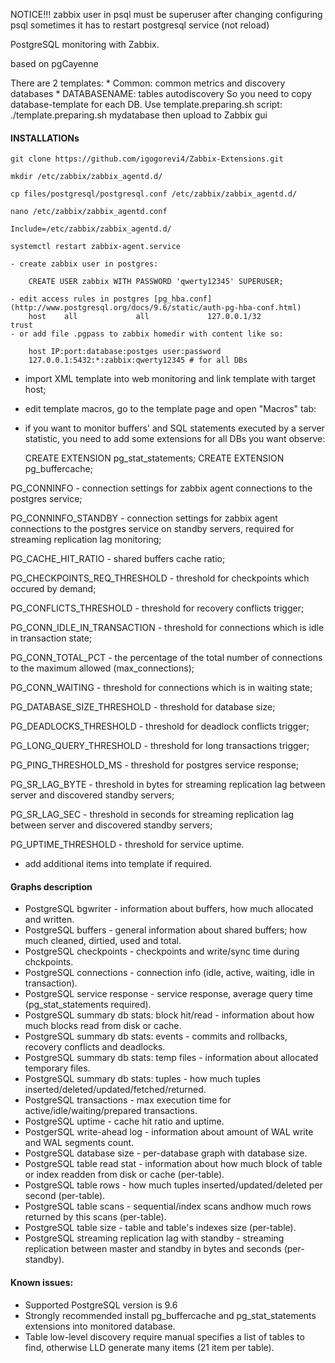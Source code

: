 NOTICE!!!
zabbix user in psql must be superuser
after changing configuring psql sometimes it has to restart postgresql service (not reload)
 
PostgreSQL monitoring with Zabbix.

based on pgCayenne 

There are 2 templates:
	* Common: common metrics and discovery databases
	* DATABASENAME: tables autodiscovery
	  So you need to copy database-template for each DB. Use template.preparing.sh script: 
	  	./template.preparing.sh mydatabase 
	  then upload to Zabbix gui

#### INSTALLATIONs

```
git clone https://github.com/igogorevi4/Zabbix-Extensions.git

mkdir /etc/zabbix/zabbix_agentd.d/

cp files/postgresql/postgresql.conf /etc/zabbix/zabbix_agentd.d/

nano /etc/zabbix/zabbix_agentd.conf

Include=/etc/zabbix/zabbix_agentd.d/

systemctl restart zabbix-agent.service
```
```
- create zabbix user in postgres:

	CREATE USER zabbix WITH PASSWORD 'qwerty12345' SUPERUSER;
	
- edit access rules in postgres [pg_hba.conf](http://www.postgresql.org/docs/9.6/static/auth-pg-hba-conf.html)
	host    all             all             127.0.0.1/32            trust
- or add file .pgpass to zabbix homedir with content like so: 
	
	host IP:port:database:postges user:password
	127.0.0.1:5432:*:zabbix:qwerty12345 # for all DBs

```
- import XML template into web monitoring and link template with target host;

- edit template macros, go to the template page and open "Macros" tab:

- if you want to monitor buffers' and SQL statements executed by a server statistic, you need to add some extensions for all DBs you want observe:

	CREATE EXTENSION pg_stat_statements;
	CREATE EXTENSION pg_buffercache;

PG_CONNINFO - connection settings for zabbix agent connections to the postgres service;

PG_CONNINFO_STANDBY - connection settings for zabbix agent connections to the postgres service on standby servers, required for streaming replication lag monitoring;

PG_CACHE_HIT_RATIO - shared buffers cache ratio;

PG_CHECKPOINTS_REQ_THRESHOLD - threshold for checkpoints which occured by demand;

PG_CONFLICTS_THRESHOLD - threshold for recovery conflicts trigger;

PG_CONN_IDLE_IN_TRANSACTION - threshold for connections which is idle in transaction state;

PG_CONN_TOTAL_PCT - the percentage of the total number of connections to the maximum allowed (max_connections);

PG_CONN_WAITING - threshold for connections which is in waiting state;

PG_DATABASE_SIZE_THRESHOLD - threshold for database size;

PG_DEADLOCKS_THRESHOLD - threshold for deadlock conflicts trigger;

PG_LONG_QUERY_THRESHOLD - threshold for long transactions trigger;

PG_PING_THRESHOLD_MS - threshold for postgres service response;

PG_SR_LAG_BYTE - threshold in bytes for streaming replication lag between server and discovered standby servers;

PG_SR_LAG_SEC - threshold in seconds for streaming replication lag between server and discovered standby servers;

PG_UPTIME_THRESHOLD - threshold for service uptime.

- add additional items into template if required.

#### Graphs description
- PostgreSQL bgwriter - information about buffers, how much allocated and written.
- PostgreSQL buffers - general information about shared buffers; how much cleaned, dirtied, used and total.
- PostgreSQL checkpoints - checkpoints and write/sync time during chckpoints.
- PostgreSQL connections - connection info (idle, active, waiting, idle in transaction).
- PostgreSQL service response - service response, average query time (pg_stat_statements required).
- PostgreSQL summary db stats: block hit/read - information about how much blocks read from disk or cache.
- PostgreSQL summary db stats: events - commits and rollbacks, recovery conflicts and deadlocks.
- PostgreSQL summary db stats: temp files - information about allocated temporary files.
- PostgreSQL summary db stats: tuples - how much tuples inserted/deleted/updated/fetched/returned.
- PostgreSQL transactions - max execution time for active/idle/waiting/prepared transactions.
- PostgreSQL uptime - cache hit ratio and uptime.
- PostgerSQL write-ahead log - information about amount of WAL write and WAL segments count.
- PostgreSQL database size - per-database graph with database size.
- PostgreSQL table read stat - information about how much block of table or index readden from disk or cache (per-table).
- PostgreSQL table rows - how much tuples inserted/updated/deleted per second (per-table).
- PostgreSQL table scans - sequential/index scans andhow much rows returned by this scans (per-table).
- PostgreSQL table size - table and table's indexes size (per-table).
- PostgreSQL streaming replication lag with standby - streaming replication between master and standby in bytes and seconds (per-standby).

#### Known issues:
- Supported PostgreSQL version is 9.6
- Strongly recommended install pg_buffercache and pg_stat_statements extensions into monitored database.
- Table low-level discovery require manual specifies a list of tables to find, otherwise LLD generate many items (21 item per table).